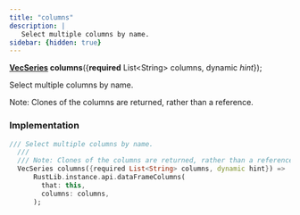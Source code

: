 ```yaml
---
title: "columns"
description: |
   Select multiple columns by name.
sidebar: {hidden: true}
---
```

<span class="dart-code"><strong>[VecSeries] columns</strong>({<span class="nobr"><strong>required</strong> List&lt;String&gt; columns</span>, <span class="nobr">dynamic <i>hint</i></span>});</span>

 Select multiple columns by name.

 Note: Clones of the columns are returned, rather than a reference.
### Implementation
```dart
/// Select multiple columns by name.
  ///
  /// Note: Clones of the columns are returned, rather than a reference.
  VecSeries columns({required List<String> columns, dynamic hint}) =>
      RustLib.instance.api.dataFrameColumns(
        that: this,
        columns: columns,
      );
```

[VecSeries]: /reference/classes/vecseries/